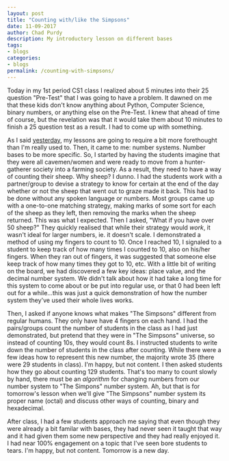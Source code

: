 ```yaml
---
layout: post
title: "Counting with/like the Simpsons"
date: 11-09-2017
author: Chad Purdy
description: My introductory lesson on different bases
tags:
- blogs
categories:
- blogs
permalink: /counting-with-simpsons/
---
```

Today in my 1st period CS1 class I realized about 5 minutes into their 25 question "Pre-Test" that I was going to have a problem.  It dawned on me that these kids don't know anything about Python, Computer Science, binary numbers, or anything else on the Pre-Test.  I knew that ahead of time of course, but the revelation was that it would take them about 10 minutes to finish a 25 question test as a result.  I had to come up with something.  

As I said <a href="../week2/">yesterday</a>, my lessons are going to require a bit more forethought than I'm really used to.  Then, it came to me: number systems.  Number bases to be more specific.  So, I started by having the students imagine that they were all cavemen/women and were ready to move from a hunter-gatherer society into a farming society.  As a result, they need to have a way of counting their sheep.  Why sheep? I dunno.  I had the students work with a partner/group to devise a strategy to know for certain at the end of the day whether or not the sheep that went out to graze made it back.  This had to be done without any spoken language or numbers.  Most groups came up with a one-to-one matching strategy, making marks of some sort for each of the sheep as they left, then removing the marks when the sheep returned.  This was what I expected.  Then I asked, "What if you have over 50 sheep?" They quickly realised that while their strategy would *work*, it wasn't ideal for larger numbers, ie. it doesn't scale.  I demonstrated a method of using my fingers to count to 10.  Once I reached 10, I signaled to a student to keep track of how many times I counted to 10, also on his/her fingers.  When they ran out of fingers, it was suggested that someone else keep track of how many times they got to 10, etc.  With a little bit of writing on the board, we had discovered a few key ideas: place value, and the decimal number system.  We didn't talk about how it had take a long time for this system to come about or be put into regular use, or that 0 had been left out for a while...this was just a quick demonstration of how the number system they've used their whole lives works.  

Then, I asked if anyone knows what makes "The Simpsons" different from regular humans.  They only have have 4 fingers on each hand.  I had the pairs/groups count the number of students in the class as I had just demonstrated, but pretend that they were in "The Simpsons" universe, so instead of counting 10s, they would count 8s.  I instructed students to write down the number of students in the class after counting.  While there were a few ideas how to represent this new number, the majority wrote 35 (there were 29 students in class).  I'm happy, but not content.  I then asked students how they go about counting 129 students.  That's too many to count slowly by hand, there must be an *algorithm* for changing numbers from our number system to "The Simpons" number system.  Ah, but that is for tomorrow's lesson when we'll give "The Simpsons" number system its proper name (octal) and discuss other ways of counting, binary and hexadecimal.  

After class, I had a few students approach me saying that even though they were already a bit familar with bases, they had never seen it taught that way and it had given them some new perspective and they had really enjoyed it.  I had near 100% engagement on a topic that I've seen bore students to tears. I'm happy, but not content.  Tomorrow is a new day.